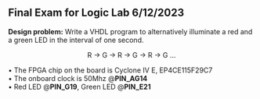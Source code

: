 ## Final Exam for Logic Lab 6/12/2023  
<b>Design problem:</b> Write a VHDL program to alternatively illuminate a red and a green LED in the interval of one second.  
 <p align="center">R → G → R → G → R → G ...</p>   
 • The FPGA chip on the board is Cyclone IV E, EP4CE115F29C7 <br>
 • The onboard clock is 50Mhz @<b>PIN_AG14</b> <br>
 • Red LED @<b>PIN_G19</b>, Green LED @<b>PIN_E21</b>

